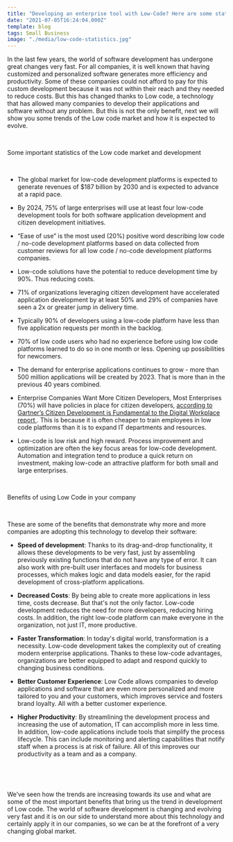 ```yaml
---
title: "Developing an enterprise tool with Low-Code? Here are some statistics you must know"
date: "2021-07-05T16:24:04.000Z"
template: blog
tags: Small Business
image: "./media/low-code-statistics.jpg"
---
```


In the last few years, the world of software development has undergone great changes very fast. For all companies, it is well known that having customized and personalized software generates more efficiency and productivity. Some of these companies could not afford to pay for this custom development because it was not within their reach and they needed to reduce costs. But this has changed thanks to Low code, a technology that has allowed many companies to develop their applications and software without any problem. But this is not the only benefit, next we will show you some trends of the Low code market and how it is expected to evolve.

<br>

<title-2>Some important statistics of the Low code market and development</title-2>

<br>

* The global market for low-code development platforms is expected to generate revenues of $187 billion by 2030 and is expected to advance at a rapid pace.

* By 2024, 75% of large enterprises will use at least four low-code development tools for both software application development and citizen development initiatives.

* “Ease of use” is the most used (20%) positive word describing low code / no-code development platforms based on data collected from customer reviews for all low code / no-code development platforms companies.

* Low-code solutions have the potential to reduce development time by 90%.  Thus reducing costs.

* 71% of organizations leveraging citizen development have accelerated application development by at least 50% and 29% of companies have seen a 2x or greater jump in delivery time.

* Typically 90% of developers using a low-code platform have less than five application requests per month in the backlog. 

* 70% of low code users who had no experience before using low code platforms learned to do so in one month or less.  Opening up possibilities for newcomers.

* The demand for enterprise applications continues to grow - more than 500 million applications will be created by 2023. That is more than in the previous 40 years combined.

* Enterprise Companies Want More Citizen Developers, Most Enterprises (70%) will have policies in place for citizen developers, <a target="_blank" href="https://www.techrepublic.com/article/citizen-developers-are-ready-to-fill-the-gaps-in-enterprise-applications/">  according to Gartner’s Citizen Development is Fundamental to the Digital Workplace report </a>. This is because it is often cheaper to train employees in low code platforms than it is to expand IT departments and resources.

* Low-code is low risk and high reward. Process improvement and optimization are often the key focus areas for low-code development. Automation and integration tend to produce a quick return on investment, making low-code an attractive platform for both small and large enterprises.

<br>

<title-2>Benefits of using Low Code in your company</title-2>

<br>

These are some of the benefits that demonstrate why more and more companies are adopting this technology to develop their software:

* **Speed of development**:  Thanks to its drag-and-drop functionality, it allows these developments to be very fast, just by assembling previously existing functions that do not have any type of error. It can also work with pre-built user interfaces and models for business processes, which makes logic and data models easier, for the rapid development of cross-platform applications.

* **Decreased Costs**:  By being able to create more applications in less time, costs decrease. But that's not the only factor. Low-code development reduces the need for more developers, reducing hiring costs. In addition, the right low-code platform can make everyone in the organization, not just IT, more productive.

* **Faster Transformation**: In today's digital world, transformation is a  necessity. Low-code development takes the complexity out of creating modern enterprise applications. Thanks to these low-code advantages, organizations are better equipped to adapt and respond quickly to changing business conditions.

* **Better Customer Experience**: Low Code allows companies to develop applications and software that are even more personalized and more tailored to you and your customers, which improves service and fosters brand loyalty.  All with a better customer experience.

* **Higher Productivity**: By streamlining the development process and increasing the use of automation, IT can accomplish more in less time. In addition, low-code applications include tools that simplify the process lifecycle. This can include monitoring and alerting capabilities that notify staff when a process is at risk of failure. All of this improves our productivity as a team and as a company.

<br>

<youtube-video id="RFhv7yiLLx8&t=13s"></youtube-video>

<br>

We’ve seen how the trends are increasing towards its use and what are some of the most important benefits that bring us the trend in development of Low code. The world of software development is changing and evolving very fast and it is on our side to understand more about this technology and certainly apply it in our companies, so we can be at the forefront of a very changing global market.  
